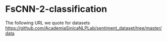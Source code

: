 # FsCNN-2-classification
The following URL we quote for datasets https://github.com/AcademiaSinicaNLPLab/sentiment_dataset/tree/master/data

